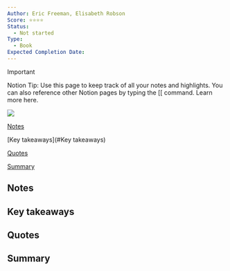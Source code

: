 ```yaml
---
Author: Eric Freeman, Elisabeth Robson
Score: ⭐️⭐️⭐️⭐️
Status:
  - Not started
Type:
  - Book
Expected Completion Date:
---
```

> [!important]  
> Notion Tip: Use this page to keep track of all your notes and highlights. You can also reference other Notion pages by typing the [[ command. Learn more here.  

  

[![](https://www.notion.so)](https://www.notion.so)

[Notes](#Notes)

[Key takeaways](#Key takeaways)

[Quotes](#Quotes)

[Summary](#Summary)

## Notes

## Key takeaways

## Quotes

## Summary